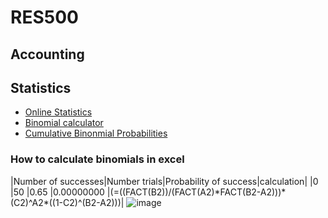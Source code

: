 # RES500

## Accounting

## Statistics
* [Online Statistics](https://onlinestatbook.com/version_1.html)
* [Binomial calculator](https://stattrek.com/online-calculator/binomial.aspx)
* [Cumulative Binonmial Probabilities](https://online.stat.psu.edu/stat414/lesson/10/10.3)

### How to calculate binomials in excel
|Number of successes|Number trials|Probability of success|calculation|
|0	|50	|0.65	|0.00000000 |(=((FACT(B2))/(FACT(A2)\*FACT(B2-A2)))\*(C2)^A2\*((1-C2)^(B2-A2)))|
![image](https://user-images.githubusercontent.com/5123737/136446057-3ce0099f-fe17-4b6c-84ba-d1c8e5f0711f.png)
